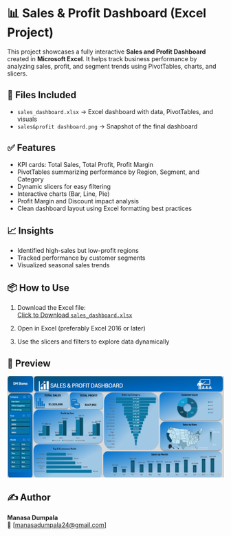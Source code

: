 # 📊 Sales & Profit Dashboard (Excel Project)
This project showcases a fully interactive **Sales and Profit Dashboard** created in **Microsoft Excel**. It helps track business performance by analyzing sales, profit, and segment trends using PivotTables, charts, and slicers.

## 📁 Files Included
- `sales_dashboard.xlsx` → Excel dashboard with data, PivotTables, and visuals  
- `sales&profit dashboard.png` → Snapshot of the final dashboard  

## ✅ Features
- KPI cards: Total Sales, Total Profit, Profit Margin
- PivotTables summarizing performance by Region, Segment, and Category
- Dynamic slicers for easy filtering
- Interactive charts (Bar, Line, Pie)
- Profit Margin and Discount impact analysis
- Clean dashboard layout using Excel formatting best practices

## 📈 Insights
- Identified high-sales but low-profit regions
- Tracked performance by customer segments
- Visualized seasonal sales trends

## 📦 How to Use
1. Download the Excel file:  
   [Click to Download `sales_dashboard.xlsx`](https://github.com/manasa-dumpala2003/sales-profits/raw/main/sales_dashboard.xlsx)

2. Open in Excel (preferably Excel 2016 or later)

3. Use the slicers and filters to explore data dynamically

## 📸 Preview

![Dashboard Screenshot](https://github.com/manasa-dumpala2003/sales-profits/raw/main/sales%26profit%20dashboard.png)

## ✍️ Author
**Manasa Dumpala**  
📧 [manasadumpala24@gmail.com]

